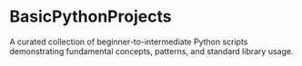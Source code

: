 # BasicPythonProjects
A curated collection of beginner-to-intermediate Python scripts demonstrating fundamental concepts, patterns, and standard library usage.
